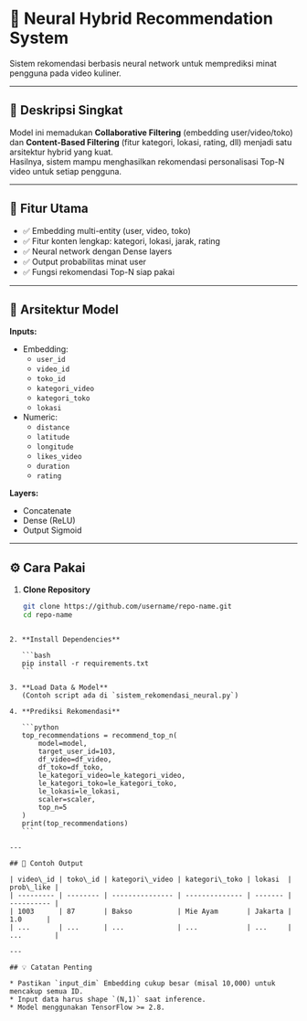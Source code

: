 # 🍜 Neural Hybrid Recommendation System

Sistem rekomendasi berbasis neural network untuk memprediksi minat pengguna pada video kuliner.

---

## 🚀 Deskripsi Singkat

Model ini memadukan **Collaborative Filtering** (embedding user/video/toko) dan **Content-Based Filtering** (fitur kategori, lokasi, rating, dll) menjadi satu arsitektur hybrid yang kuat.  
Hasilnya, sistem mampu menghasilkan rekomendasi personalisasi Top-N video untuk setiap pengguna.

---

## 🎯 Fitur Utama

- ✅ Embedding multi-entity (user, video, toko)
- ✅ Fitur konten lengkap: kategori, lokasi, jarak, rating
- ✅ Neural network dengan Dense layers
- ✅ Output probabilitas minat user
- ✅ Fungsi rekomendasi Top-N siap pakai

---

## 🧠 Arsitektur Model

**Inputs:**
- Embedding:
  - `user_id`
  - `video_id`
  - `toko_id`
  - `kategori_video`
  - `kategori_toko`
  - `lokasi`
- Numeric:
  - `distance`
  - `latitude`
  - `longitude`
  - `likes_video`
  - `duration`
  - `rating`

**Layers:**
- Concatenate
- Dense (ReLU)
- Output Sigmoid

---

## ⚙️ Cara Pakai

1. **Clone Repository**
   ```bash
   git clone https://github.com/username/repo-name.git
   cd repo-name
````

2. **Install Dependencies**

   ```bash
   pip install -r requirements.txt
   ```

3. **Load Data & Model**
   (Contoh script ada di `sistem_rekomendasi_neural.py`)

4. **Prediksi Rekomendasi**

   ```python
   top_recommendations = recommend_top_n(
       model=model,
       target_user_id=103,
       df_video=df_video,
       df_toko=df_toko,
       le_kategori_video=le_kategori_video,
       le_kategori_toko=le_kategori_toko,
       le_lokasi=le_lokasi,
       scaler=scaler,
       top_n=5
   )
   print(top_recommendations)
   ```

---

## 📝 Contoh Output

| video\_id | toko\_id | kategori\_video | kategori\_toko | lokasi  | prob\_like |
| --------- | -------- | --------------- | -------------- | ------- | ---------- |
| 1003      | 87       | Bakso           | Mie Ayam       | Jakarta | 1.0      |
| ...       | ...      | ...             | ...            | ...     | ...        |

---

## 💡 Catatan Penting

* Pastikan `input_dim` Embedding cukup besar (misal 10,000) untuk mencakup semua ID.
* Input data harus shape `(N,1)` saat inference.
* Model menggunakan TensorFlow >= 2.8.
